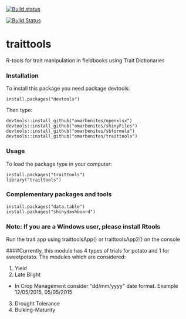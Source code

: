 [![Build status](https://ci.appveyor.com/api/projects/status/xnbqfyt9oaicigl4?svg=true)](https://ci.appveyor.com/project/omarbenites/traittools)

[![Build Status](https://travis-ci.org/omarbenites/traittools.svg)](https://travis-ci.org/omarbenites/traittools)
# traittools
R-tools for trait manipulation in fieldbooks using Trait Dictionaries


### Installation

To install this package you need package devtools:
```{r eval=F}
install.packages("devtools")
```
Then type:
```{r eval=F}
devtools::install_github("omarbenites/openxlsx")
devtools::install_github("omarbenites/shinyFiles")
devtools::install_github("omarbenites/sbformula")
devtools::install_github("omarbenites/traittools")

```

### Usage
To load the package type in your computer:

```{r eval=F}
install.packages("traittools")
library("traittools")
```

### Complementary packages and tools

```{r eval=F}
install.packages("data.table")
install.packages("shinydashboard")
```

### Note: If you are a Windows user, please install Rtools

Run the trait app using traittoolsApp() or traittoolsApp2() on the console

####Currently, this module has 4 types of trials for potato and 1 for sweetpotato. The modules which are considered:


1. Yield
2. Late Blight
  * In Crop Management consider "dd/mm/yyyy" date format. Example 12/05/2015, 05/05/2015    
3. Drought Tolerance
4. Bulking-Maturity
